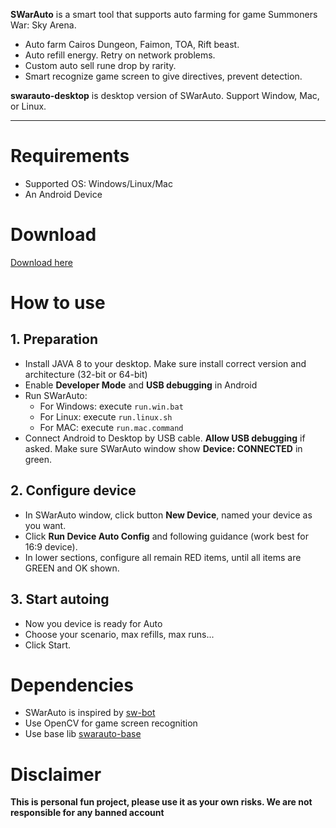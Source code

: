 **SWarAuto** is a smart tool that supports auto farming for game Summoners War: Sky Arena.
  - Auto farm Cairos Dungeon, Faimon, TOA, Rift beast.  
  - Auto refill energy. Retry on network problems.  
  - Custom auto sell rune drop by rarity.  
  - Smart recognize game screen to give directives, prevent detection.  

**swarauto-desktop** is desktop version of SWarAuto. Support Window, Mac, or Linux.

---

# Requirements
  - Supported OS: Windows/Linux/Mac
  - An Android Device
  
# Download  
[Download here](https://github.com/swarauto/swarauto-desktop/releases)

# How to use

## 1. Preparation
  - Install JAVA 8 to your desktop. Make sure install correct version and architecture (32-bit or 64-bit)  
  - Enable **Developer Mode** and **USB debugging** in Android  
  - Run SWarAuto:  
    - For Windows: execute `run.win.bat`  
    - For Linux: execute `run.linux.sh`  
    - For MAC: execute `run.mac.command`  
  - Connect Android to Desktop by USB cable. **Allow USB debugging** if asked. Make sure SWarAuto window show **Device: CONNECTED** in green.  

## 2. Configure device
  - In SWarAuto window, click button **New Device**, named your device as you want.  
  - Click **Run Device Auto Config** and following guidance (work best for 16:9 device).  
  - In lower sections, configure all remain RED items, until all items are GREEN and OK shown.  

## 3. Start autoing
  - Now you device is ready for Auto  
  - Choose your scenario, max refills, max runs...  
  - Click Start.  

# Dependencies
  - SWarAuto is inspired by [sw-bot](https://github.com/justindannguyen/sw-bot)
  - Use OpenCV for game screen recognition
  - Use base lib [swarauto-base](https://github.com/swarauto/swarauto-base)

# Disclaimer  
**This is personal fun project, please use it as your own risks. We are not responsible for any banned account**
